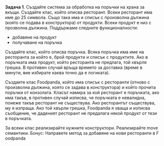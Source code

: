 ﻿
**Задача 1**. Създайте система за обработка на поръчки на храна за вкъщи. Създайте клас, който описва ресторант. Всеки ресторант има име до 25 символа. Също така има и списък с произволна дължина (която се подава в конструктора) от продукти. Всеки продукт е низ с прозволна дължина. Поддържаме следните функционалности:
- добавяне на продукт
- получаване на поръчка

Създайте клас, който описва поръчка. Всяка поръчка има име на ресторанта за който е, брой продукти и списък с продуктите. Ако в поръчката има продукт, който ресторанта не предлага, той хвърля грешка. В противен случай връща времето за доставка (време в минути, вие избирате каква точно да е логиката). 

Създаите клас Foodpanda, който има списък с ресторанти (отново с произволна дължина, която се задава в конструктора) и който прочита поръчки от конзолата. Класът намира за кой ресторант е поръчката, ако има такъв, в противен случай изписва, че поръчката е невалидна, понеже такъв ресторант не съществува. Ако ресторантът съществува, му я изпраща. Ако той хвърли грешка, Foodpanda я хваща и изписва съобщение, че даденият ресторант не предалага някой продукт от тези в поръчката. 

За всеки клас реализирайте нужните конструктори. Реализирайте move семантики. Бонус: Направете метод за добавяне на нови ресторанти в F oodpanda
